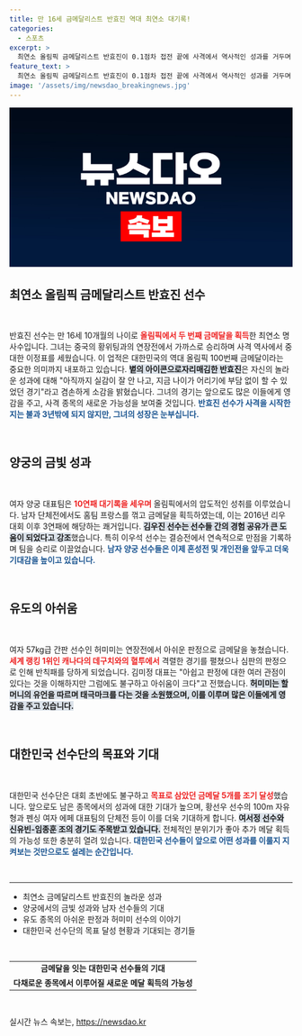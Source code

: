 ```yaml
---
title: 만 16세 금메달리스트 반효진 역대 최연소 대기록!
categories:
  - 스포츠
excerpt: >
  최연소 올림픽 금메달리스트 반효진이 0.1점차 접전 끝에 사격에서 역사적인 성과를 거두며 스타로 떠올랐다! 한국 선수단은 금메달 5개를 기록하며 분위기를 높이고 있는 가운데, 남은 경기에서도 쇼타임이 기대된다!
feature_text: >
  최연소 올림픽 금메달리스트 반효진이 0.1점차 접전 끝에 사격에서 역사적인 성과를 거두며 스타로 떠올랐다! 한국 선수단은 금메달 5개를 기록하며 분위기를 높이고 있는 가운데, 남은 경기에서도 쇼타임이 기대된다!
image: '/assets/img/newsdao_breakingnews.jpg'
---
```


<p><img src="/assets/img/newsdao_breakingnews.jpg" alt="cryptoinkorea 속보" /></p>

<h2 data-ke-size="size26">최연소 올림픽 금메달리스트 반효진 선수</h2>

<p data-ke-size="size16">&nbsp;</p>

<p>반효진 선수는 만 16세 10개월의 나이로 <b><span style="color: #ee2323;">올림픽에서 두 번째 금메달을 획득</span></b>한 최연소 명사수입니다. 그녀는 중국의 황위팅과의 연장전에서 가까스로 승리하며 사격 역사에서 중대한 이정표를 세웠습니다. 이 업적은 대한민국의 역대 올림픽 100번째 금메달이라는 중요한 의미까지 내포하고 있습니다. <b><span style="background-color: #21538527;">볕의 아이콘으로자리매김한 반효진</span></b>은 자신의 놀라운 성과에 대해 "아직까지 실감이 잘 안 나고, 지금 나이가 어리기에 부담 없이 할 수 있었던 경기"라고 겸손하게 소감을 밝혔습니다. 그녀의 경기는 앞으로도 많은 이들에게 영감을 주고, 사격 종목의 새로운 가능성을 보여줄 것입니다. <b><span style="color: #1a5490;">반효진 선수가 사격을 시작한 지는 불과 3년밖에 되지 않지만, 그녀의 성장은 눈부십니다.</span></b></p>

<p data-ke-size="size16">&nbsp;</p>

<h2 data-ke-size="size26">양궁의 금빛 성과</h2>

<p data-ke-size="size16">&nbsp;</p>

<p>여자 양궁 대표팀은 <b><span style="color: #ee2323;">10연패 대기록을 세우며</span></b> 올림픽에서의 압도적인 성취를 이루었습니다. 남자 단체전에서도 홈팀 프랑스를 꺾고 금메달을 획득하였는데, 이는 2016년 리우 대회 이후 3연패에 해당하는 쾌거입니다. <b><span style="background-color: #21538527;">김우진 선수는 선수들 간의 경험 공유가 큰 도움이 되었다고 강조</span></b>했습니다. 특히 이우석 선수는 결승전에서 연속적으로 만점을 기록하며 팀을 승리로 이끌었습니다. <b><span style="color: #1a5490;">남자 양궁 선수들은 이제 혼성전 및 개인전을 앞두고 더욱 기대감을 높이고 있습니다.</span></b></p>

<p data-ke-size="size16">&nbsp;</p>

<h2 data-ke-size="size26">유도의 아쉬움</h2>

<p data-ke-size="size16">&nbsp;</p>

<p>여자 57kg급 간판 선수인 허미미는 연장전에서 아쉬운 판정으로 금메달을 놓쳤습니다. <b><span style="color: #ee2323;">세계 랭킹 1위인 캐나다의 데구치와의 혈투에서</span></b> 격렬한 경기를 펼쳤으나 심판의 판정으로 인해 반칙패를 당하게 되었습니다. 김미정 대표는 "아쉽고 판정에 대한 여러 관점이 있다는 것을 이해하지만 그럼에도 불구하고 아쉬움이 크다"고 전했습니다. <b><span style="background-color: #21538527;">허미미는 할머니의 유언을 따르며 태극마크를 다는 것을 소원했으며, 이를 이루며 많은 이들에게 영감을 주고 있습니다.</span></b></p>

<p data-ke-size="size16">&nbsp;</p>

<h2 data-ke-size="size26">대한민국 선수단의 목표와 기대</h2>

<p data-ke-size="size16">&nbsp;</p>

<p>대한민국 선수단은 대회 초반에도 불구하고 <b><span style="color: #ee2323;">목표로 삼았던 금메달 5개를 조기 달성</span></b>했습니다. 앞으로도 남은 종목에서의 성과에 대한 기대가 높으며, 황선우 선수의 100m 자유형과 펜싱 여자 에페 대표팀의 단체전 등이 이를 더욱 기대하게 합니다. <b><span style="background-color: #21538527;">여서정 선수와 신유빈-임종훈 조의 경기도 주목받고 있습니다.</span></b> 전체적인 분위기가 좋아 추가 메달 획득의 가능성 또한 충분히 열려 있습니다. <b><span style="color: #1a5490;">대한민국 선수들이 앞으로 어떤 성과를 이룰지 지켜보는 것만으로도 설레는 순간입니다.</span></b></p>

<p data-ke-size="size16">&nbsp;</p>

<hr/>

<ul>
    <li>최연소 금메달리스트 반효진의 놀라운 성과</li>
    <li>양궁에서의 금빛 성과와 남자 선수들의 기대</li>
    <li>유도 종목의 아쉬운 판정과 허미미 선수의 이야기</li>
    <li>대한민국 선수단의 목표 달성 현황과 기대되는 경기들</li>
</ul>

<p data-ke-size="size16">&nbsp;</p>

<table style="width: 100%; border-collapse: collapse; ">
    <tr>
        <td style="text-align: center; height: 17px;"><b>금메달을 잇는 대한민국 선수들의 기대</b></td>
    </tr>
    <tr>
        <td style="text-align: center; height: 17px;"><b>다채로운 종목에서 이루어질 새로운 메달 획득의 가능성</b></td>
    </tr>
</table>

<p data-ke-size="size16">&nbsp;</p>
실시간 뉴스 속보는, <a href="https://newsdao.kr" rel="dofollow">https://newsdao.kr</a>


